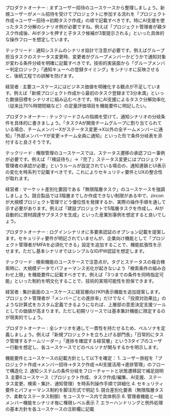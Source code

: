 <interaction>
プロダクトオーナー : まずユーザー招待のユースケースから整理しましょう。新規ユーザーがメール招待を受けてプロジェクトに参加する流れを「プロジェクト作成→ユーザー招待→初期タスク作成」の順で記載すべきです。特にAI支援を使ったタスク分解のシナリオ例が必要ですね。例えば「プロジェクト管理者が親タスク作成後、AIボタンを押すと子タスク候補が3案提示される」といった具体的な操作フローを想定しています。

テックリード : 通知システムのシナリオ設計で注意が必要です。例えばグループ担当タスクのステータス変更時、変更者がグループメンバーかどうかで通知対象が変わる条件分岐を明確に記載すべきです。技術的実装面から「グループメンバー判定ロジック」「通知キューへの登録タイミング」をシナリオに反映させると、後続工程での誤解を防げます。

経営者 : 主要ユースケースにはビジネス価値を明確化する観点が不足しています。例えば「新規プロジェクト作成から最初のタスク登録まで3分未満」といった数値目標をシナリオに組み込むべきです。特にAI支援によるタスク分解効率化（従来比70%時間短縮など）の定量評価項目を機能要件に明記したい。

プロダクトオーナー : テックリードさんの指摘を受けて、通知シナリオの分岐条件を具体的に書きましょう。「タスクAが開発チームグループに割り当てられている場合、チームメンバーXがステータス変更→X以外の全チームメンバーに通知」「外部メンバーYが変更→チーム全員に通知」といった形で条件分岐表を添付すると良さそうです。

テックリード : 権限管理のユースケースでは、ステータス遷移の承認フロー事例が必要です。例えば「『検証待ち』→『完了』ステータス変更にはプロジェクト管理者の承認が必要」というルールが設定されている場合の、通知連鎖とUI表示の変化を時系列で記載すべきです。これによりセキュリティ要件とUXの整合性が取れます。

経営者 : マーケット差別化要因である「無限階層タスク」のユースケースを強調しましょう。競合製品では3階層までしか作成できない制限がある中で、zirconが大規模プロジェクト管理でどう優位性を発揮するか、実際の操作手順を通して示す必要があります。例えば「建設プロジェクトで5階層タスクを作成し、AIが自動的に資材調達サブタスクを生成」といった産業別事例を想定すると良いでしょう。

プロダクトオーナー : ログインシナリオに多要素認証のオプション記載を提案します。セキュリティ要件が明記されていませんが、企業向け機能として「プロジェクト管理者がMFAを必須化できる」設定を追加することで、機能拡張性を示せます。ただし基本シナリオではシンプルなID/PW認証を想定します。

テックリード : 検索機能のユースケースで注意点が。タグとステータスの複合検索時に、大規模データでパフォーマンス劣化が起きないよう「検索条件の組み合わせ上限」を機能要件に記載すべきです。例えば「3つまでの条件を同時指定可能」といった制約を明文化することで、技術的実現可能性を担保できます。

経営者 : 集計画面のユースケースに経営層向けKPI表示機能を追加提案します。プロジェクト管理者が「メンバーごとの進捗率」だけでなく「投資対効果比」のような計算式をカスタム定義できるようになれば、上層部の意思決定支援ツールとしての価値が高まります。ただし初期リリースでは基本集計機能に限定するのが現実的でしょう。

プロダクトオーナー : 全シナリオを通して一貫性を持たせるため、ペルソナを定義しましょう。例えば「新規プロジェクトを立ち上げる部門長」「日常的にタスク管理するチームリーダー」「進捗を確認する経営層」という3タイプのユーザー行動を想定し、各ユースケースでどのペルソナが関与するかを明示します。
</interaction>

<conclusion>
機能要件とユースケースの記載方針として以下を確定：
1. ユーザー旅程を「プロジェクト作成→メンバー招待→タスク作成→AI支援活用→進捗管理」のフローで構造化
2. 通知システムの条件分岐をフローチャートと状態遷移図で補足説明
3. 主要6ユースケース（プロジェクト作成、タスク作成/編集、AI支援、ステータス変更、検索・集計、通知管理）を時系列操作手順で詳細化
4. セキュリティ要件とパフォーマンス制約を脚注形式で明記
5. 競合差別化要素（無限階層タスク、柔軟なステータス制御）をユースケース内で具体例示
6. 管理者機能と一般メンバー機能をシナリオ毎に権限レベル表示
7. エラーハンドリングと例外処理の基本方針を各ユースケースの注釈欄に記載
</conclusion>

